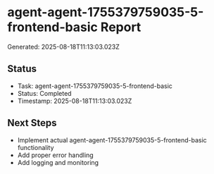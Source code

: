 # agent-agent-1755379759035-5-frontend-basic Report

Generated: 2025-08-18T11:13:03.023Z

## Status
- Task: agent-agent-1755379759035-5-frontend-basic
- Status: Completed
- Timestamp: 2025-08-18T11:13:03.023Z

## Next Steps
- Implement actual agent-agent-1755379759035-5-frontend-basic functionality
- Add proper error handling
- Add logging and monitoring
